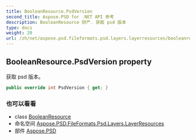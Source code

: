 ```yaml
---
title: BooleanResource.PsdVersion
second_title: Aspose.PSD for .NET API 参考
description: BooleanResource 财产. 获取 psd 版本
type: docs
weight: 20
url: /zh/net/aspose.psd.fileformats.psd.layers.layerresources/booleanresource/psdversion/
---
```

## BooleanResource.PsdVersion property

获取 psd 版本。

```csharp
public override int PsdVersion { get; }
```

### 也可以看看

* class [BooleanResource](../)
* 命名空间 [Aspose.PSD.FileFormats.Psd.Layers.LayerResources](../../booleanresource/)
* 部件 [Aspose.PSD](../../../)


